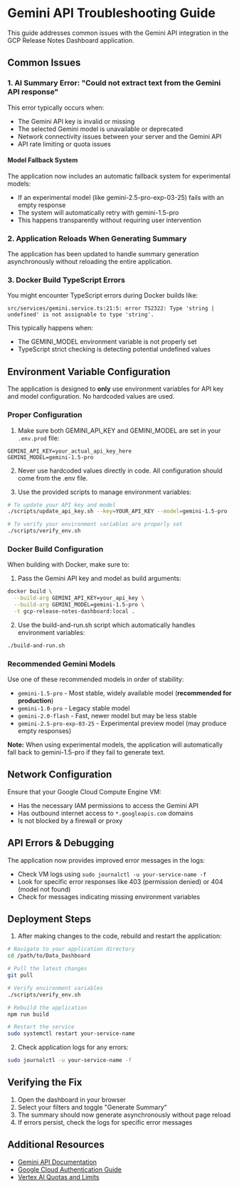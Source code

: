 # Gemini API Troubleshooting Guide

This guide addresses common issues with the Gemini API integration in the GCP Release Notes Dashboard application.

## Common Issues

### 1. AI Summary Error: "Could not extract text from the Gemini API response"

This error typically occurs when:
- The Gemini API key is invalid or missing
- The selected Gemini model is unavailable or deprecated
- Network connectivity issues between your server and the Gemini API
- API rate limiting or quota issues

#### Model Fallback System

The application now includes an automatic fallback system for experimental models:
- If an experimental model (like gemini-2.5-pro-exp-03-25) fails with an empty response
- The system will automatically retry with gemini-1.5-pro
- This happens transparently without requiring user intervention

### 2. Application Reloads When Generating Summary

The application has been updated to handle summary generation asynchronously without reloading the entire application.

### 3. Docker Build TypeScript Errors

You might encounter TypeScript errors during Docker builds like:
```
src/services/gemini.service.ts:21:5: error TS2322: Type 'string | undefined' is not assignable to type 'string'.
```

This typically happens when:
- The GEMINI_MODEL environment variable is not properly set
- TypeScript strict checking is detecting potential undefined values

## Environment Variable Configuration

The application is designed to **only** use environment variables for API key and model configuration. No hardcoded values are used.

### Proper Configuration

1. Make sure both GEMINI_API_KEY and GEMINI_MODEL are set in your `.env.prod` file:

```
GEMINI_API_KEY=your_actual_api_key_here
GEMINI_MODEL=gemini-1.5-pro
```

2. Never use hardcoded values directly in code. All configuration should come from the .env file.

3. Use the provided scripts to manage environment variables:

```bash
# To update your API key and model
./scripts/update_api_key.sh --key=YOUR_API_KEY --model=gemini-1.5-pro

# To verify your environment variables are properly set
./scripts/verify_env.sh
```

### Docker Build Configuration

When building with Docker, make sure to:

1. Pass the Gemini API key and model as build arguments:

```bash
docker build \
  --build-arg GEMINI_API_KEY=your_api_key \
  --build-arg GEMINI_MODEL=gemini-1.5-pro \
  -t gcp-release-notes-dashboard:local .
```

2. Use the build-and-run.sh script which automatically handles environment variables:

```bash
./build-and-run.sh
```

### Recommended Gemini Models

Use one of these recommended models in order of stability:
- `gemini-1.5-pro` - Most stable, widely available model (**recommended for production**)
- `gemini-1.0-pro` - Legacy stable model
- `gemini-2.0-flash` - Fast, newer model but may be less stable
- `gemini-2.5-pro-exp-03-25` - Experimental preview model (may produce empty responses)

**Note:** When using experimental models, the application will automatically fall back to gemini-1.5-pro if they fail to generate text.

## Network Configuration

Ensure that your Google Cloud Compute Engine VM:
- Has the necessary IAM permissions to access the Gemini API
- Has outbound internet access to `*.googleapis.com` domains
- Is not blocked by a firewall or proxy

## API Errors & Debugging

The application now provides improved error messages in the logs:
- Check VM logs using `sudo journalctl -u your-service-name -f` 
- Look for specific error responses like 403 (permission denied) or 404 (model not found)
- Check for messages indicating missing environment variables

## Deployment Steps

1. After making changes to the code, rebuild and restart the application:

```bash
# Navigate to your application directory
cd /path/to/Data_Dashboard

# Pull the latest changes
git pull

# Verify environment variables
./scripts/verify_env.sh

# Rebuild the application
npm run build

# Restart the service
sudo systemctl restart your-service-name
```

2. Check application logs for any errors:

```bash
sudo journalctl -u your-service-name -f
```

## Verifying the Fix

1. Open the dashboard in your browser
2. Select your filters and toggle "Generate Summary"
3. The summary should now generate asynchronously without page reload
4. If errors persist, check the logs for specific error messages

## Additional Resources

- [Gemini API Documentation](https://ai.google.dev/docs/gemini_api_overview)
- [Google Cloud Authentication Guide](https://cloud.google.com/docs/authentication/application-default-credentials)
- [Vertex AI Quotas and Limits](https://cloud.google.com/vertex-ai/docs/quotas) 